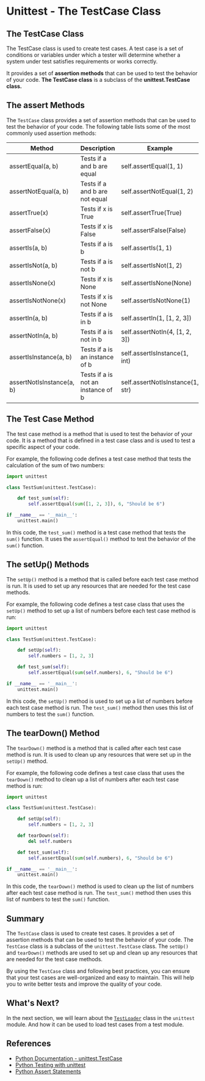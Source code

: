 # Unittest - The TestCase Class

## The TestCase Class

The TestCase class is used to create test cases. A test case is a set of conditions or variables under which a tester will determine whether a system under test satisfies requirements or works correctly.

It provides a set of **assertion methods** that can be used to test the behavior of your code. **The TestCase class** is a subclass of the **unittest.TestCase class.**

## The assert Methods

The `TestCase` class provides a set of assertion methods that can be used to test the behavior of your code. The following table lists some of the most commonly used assertion methods:

| Method | Description | Example |
| --- | --- | --- |
| assertEqual(a, b) | Tests if a and b are equal | self.assertEqual(1, 1) |
| assertNotEqual(a, b) | Tests if a and b are not equal | self.assertNotEqual(1, 2) |
| assertTrue(x) | Tests if x is True | self.assertTrue(True) |
| assertFalse(x) | Tests if x is False | self.assertFalse(False) |
| assertIs(a, b) | Tests if a is b | self.assertIs(1, 1) |
| assertIsNot(a, b) | Tests if a is not b | self.assertIsNot(1, 2) |
| assertIsNone(x) | Tests if x is None | self.assertIsNone(None) |
| assertIsNotNone(x) | Tests if x is not None | self.assertIsNotNone(1) |
| assertIn(a, b) | Tests if a is in b | self.assertIn(1, [1, 2, 3]) |
| assertNotIn(a, b) | Tests if a is not in b | self.assertNotIn(4, [1, 2, 3]) |
| assertIsInstance(a, b) | Tests if a is an instance of b | self.assertIsInstance(1, int) |
| assertNotIsInstance(a, b) | Tests if a is not an instance of b | self.assertNotIsInstance(1, str) |

## The Test Case Method

The test case method is a method that is used to test the behavior of your code. It is a method that is defined in a test case class and is used
to test a specific aspect of your code.

For example, the following code defines a test case method that tests the calculation of the sum of two numbers:

```python
import unittest

class TestSum(unittest.TestCase):

    def test_sum(self):
        self.assertEqual(sum([1, 2, 3]), 6, "Should be 6")

if __name__ == '__main__':
    unittest.main()
```

In this code, the `test_sum()` method is a test case method that tests the `sum()` function. It uses the `assertEqual()` method to test the behavior of the `sum()` function.

## The setUp() Methods

The `setUp()` method is a method that is called before each test case method is run. It is used to set up any resources that are needed for the test case methods.

For example, the following code defines a test case class that uses the `setUp()` method to set up a list of numbers before each test case method is run:

```python
import unittest

class TestSum(unittest.TestCase):

    def setUp(self):
        self.numbers = [1, 2, 3]

    def test_sum(self):
        self.assertEqual(sum(self.numbers), 6, "Should be 6")

if __name__ == '__main__':
    unittest.main()
```

In this code, the `setUp()` method is used to set up a list of numbers before each test case method is run. The `test_sum()` method then uses this list of numbers to test the `sum()` function.

## The tearDown() Method

The `tearDown()` method is a method that is called after each test case method is run. It is used to clean up any resources that were set up in the `setUp()` method.

For example, the following code defines a test case class that uses the `tearDown()` method to clean up a list of numbers after each test case method is run:

```python
import unittest

class TestSum(unittest.TestCase):

    def setUp(self):
        self.numbers = [1, 2, 3]

    def tearDown(self):
        del self.numbers

    def test_sum(self):
        self.assertEqual(sum(self.numbers), 6, "Should be 6")

if __name__ == '__main__':
    unittest.main()
```

In this code, the `tearDown()` method is used to clean up the list of numbers after each test case method is run. The `test_sum()` method then uses this list of numbers to test the `sum()` function.

## Summary

The `TestCase` class is used to create test cases. It provides a set of assertion methods that can be used to test the behavior of your code. The `TestCase` class is a subclass of the `unittest.TestCase` class. The `setUp()` and `tearDown()` methods are used to set up and clean up any resources that are needed for the test case methods.

By using the `TestCase` class and following best practices, you can ensure that your test cases are well-organized and easy to maintain. This will help you to write better tests and improve the quality of your code.

## What's Next?

In the next section, we will learn about the [`TestLoader`](assets/unittest/3_TestLoader_Class.md) class in the `unittest` module. And how it can be used to load test cases from a test module.

## References

- [Python Documentation - unittest.TestCase](https://docs.python.org/3/library/unittest.html#unittest.TestCase)
- [Python Testing with unittest](https://realpython.com/python-testing/)
- [Python Assert Statements](https://realpython.com/python-assert-statement/)
